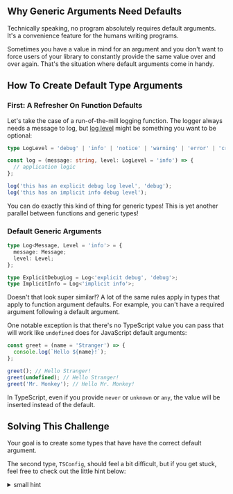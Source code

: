 ## Why Generic Arguments Need Defaults

Technically speaking, no program absolutely requires default arguments. It's a convenience feature for the humans writing programs.

Sometimes you have a value in mind for an argument and you don't want to force users of your library to constantly provide the same value over and over again. That's the situation where default arguments come in handy.

## How To Create Default Type Arguments

### First: A Refresher On Function Defaults

Let's take the case of a run-of-the-mill logging function. The logger always needs a message to log, but [log level](https://en.wikipedia.org/wiki/Syslog#Severity_level) might be something you want to be optional:

```ts
type LogLevel = 'debug' | 'info' | 'notice' | 'warning' | 'error' | 'critical';

const log = (message: string, level: LogLevel = 'info') => {
  // application logic
};

log('this has an explicit debug log level', 'debug');
log('this has an implicit info debug level');
```

You can do exactly this kind of thing for generic types! This is yet another parallel between functions and generic types!

### Default Generic Arguments

```ts
type Log<Message, Level = 'info'> = {
  message: Message;
  level: Level;
};

type ExplicitDebugLog = Log<'explicit debug', 'debug'>;
type ImplicitInfo = Log<'implicit info'>;
```

Doesn't that look super similar!? A lot of the same rules apply in types that apply to function argument defaults. For example, you can't have a required argument following a default argument.

One notable exception is that there's no TypeScript value you can pass that will work like `undefined` does for JavaScript default arguments:

```ts
const greet = (name = 'Stranger') => {
  console.log(`Hello ${name}!`);
};

greet(); // Hello Stranger!
greet(undefined); // Hello Stranger!
greet('Mr. Monkey'); // Hello Mr. Monkey!
```

In TypeScript, even if you provide `never` or `unknown` or `any`, the value will be inserted instead of the default.

## Solving This Challenge

Your goal is to create some types that have have the correct default argument.

The second type, `TSConfig`, should feel a bit difficult, but if you get stuck, feel free to check out the little hint below:

<details>

<summary>small hint</summary>

1. Start with a literal object as the parameter default.
1. Use [indexed types](https://typehero.dev/challenge/indexed-types).
1. The error you'll see is because of a missing [generic constraint](https://typehero.dev/challenge/generic-type-constraints).

</details>
